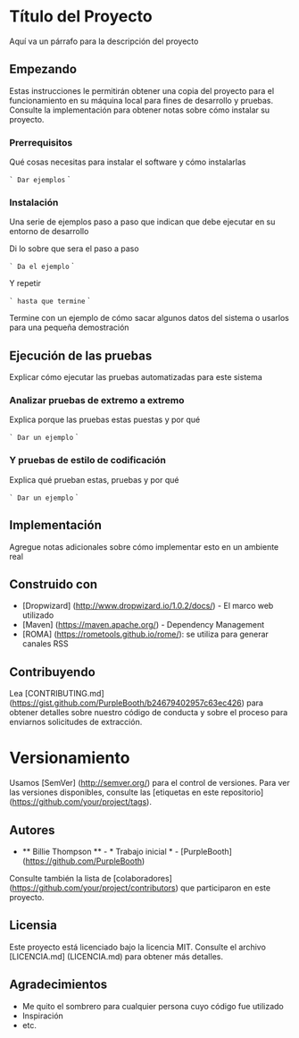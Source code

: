 # Título del Proyecto

Aquí va un párrafo para la descripción del proyecto

## Empezando

Estas instrucciones le permitirán obtener una copia del proyecto para el funcionamiento en su máquina local para fines de desarrollo y pruebas.
Consulte la implementación para obtener notas sobre cómo instalar su proyecto.

### Prerrequisitos

Qué cosas necesitas para instalar el software y cómo instalarlas

`` `
Dar ejemplos
`` `

### Instalación

Una serie de ejemplos paso a paso que indican que debe ejecutar en su entorno de desarrollo

Di lo sobre que sera el paso a paso

`` `
Da el ejemplo
`` `

Y repetir

`` `
hasta que termine
`` `

Termine con un ejemplo de cómo sacar algunos datos del sistema o usarlos para una pequeña demostración

## Ejecución de las pruebas

Explicar cómo ejecutar las pruebas automatizadas para este sistema

### Analizar pruebas de extremo a extremo

Explica porque las pruebas estas puestas y por qué

`` `
Dar un ejemplo
`` `

### Y pruebas de estilo de codificación

Explica qué prueban estas, pruebas y por qué

`` `
Dar un ejemplo
`` `

## Implementación

Agregue notas adicionales sobre cómo implementar esto en un ambiente real

## Construido con

* [Dropwizard] (http://www.dropwizard.io/1.0.2/docs/) - El marco web utilizado
* [Maven] (https://maven.apache.org/) - Dependency Management
* [ROMA] (https://rometools.github.io/rome/): se utiliza para generar canales RSS

## Contribuyendo

Lea [CONTRIBUTING.md] (https://gist.github.com/PurpleBooth/b24679402957c63ec426) para obtener detalles sobre nuestro código de conducta y sobre el proceso para enviarnos solicitudes de extracción.

# Versionamiento

Usamos [SemVer] (http://semver.org/) para el control de versiones. Para ver las versiones disponibles, consulte las [etiquetas en este repositorio] (https://github.com/your/project/tags).

## Autores

* ** Billie Thompson ** - * Trabajo inicial * - [PurpleBooth] (https://github.com/PurpleBooth)

Consulte también la lista de [colaboradores] (https://github.com/your/project/contributors) que participaron en este proyecto.

## Licensia

Este proyecto está licenciado bajo la licencia MIT. Consulte el archivo [LICENCIA.md] (LICENCIA.md) para obtener más detalles.

## Agradecimientos

* Me quito el sombrero para cualquier persona cuyo código fue utilizado
* Inspiración
* etc.
